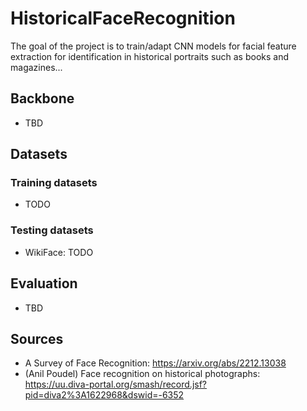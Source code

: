# HistoricalFaceRecognition
The goal of the project is to train/adapt CNN models for facial feature extraction for identification in historical portraits such as books and magazines...

## Backbone
- TBD

## Datasets

### Training datasets
- TODO

### Testing datasets
- WikiFace: TODO

## Evaluation
- TBD

## Sources
- A Survey of Face Recognition: https://arxiv.org/abs/2212.13038
- (Anil Poudel) Face recognition on historical photographs: https://uu.diva-portal.org/smash/record.jsf?pid=diva2%3A1622968&dswid=-6352
